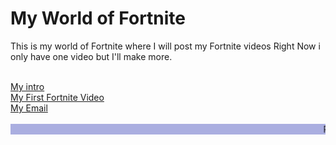  <head>
    <title>My World of Fortnite</title>
  </head>
  <body>
    <h1>My World of Fortnite</h1>
    <p>This is my world of Fortnite where I will post my Fortnite videos Right Now i only have one video but I'll make more.</p>
    </body><br>
    <a href="https://www.youtube.com/watch?v=riAPCM8QIkU">My intro</a><br>
    <a href="https://www.youtube.com/watch?v=GM7qNkVHyG8&t=20s">My First Fortnite Video</a><br>
     <a href="mailto: hussainali.naqvi@hotmail.com">My Email</a><br><br>
    <marquee bgcolor="aaaee">Please feel free to contact me at hussainalinaqvi2014@gmail.com</marquee>
</html
